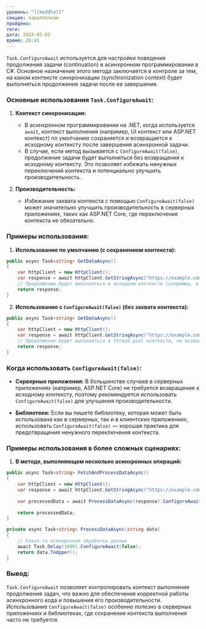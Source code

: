 ```yaml
---
уровень: "[[middle]]"
секция: параллелизм
пройдено: 
теги: 
дата: 2024-05-02
время: 20:41
---
```


`Task.ConfigureAwait` используется для настройки поведения продолжения задачи (continuation) в асинхронном программировании в C#. Основное назначение этого метода заключается в контроле за тем, на каком контексте синхронизации (synchronization context) будет выполняться продолжение задачи после ее завершения.

### Основные использования `Task.ConfigureAwait`:

1. **Контекст синхронизации:**
   - В асинхронном программировании на .NET, когда используется `await`, контекст выполнения (например, UI контекст или ASP.NET контекст) по умолчанию сохраняется и возвращается к исходному контексту после завершения асинхронной задачи.
   - В случае, если метод вызывается с `ConfigureAwait(false)`, продолжение задачи будет выполняться без возвращения к исходному контексту. Это позволяет избежать ненужных переключений контекста и потенциально улучшить производительность.

2. **Производительность:**
   - Избежание захвата контекста с помощью `ConfigureAwait(false)` может значительно улучшить производительность в серверных приложениях, таких как ASP.NET Core, где переключение контекста не обязательно.

### Примеры использования:

1. **Использование по умолчанию (с сохранением контекста):**

```csharp
public async Task<string> GetDataAsync()
{
    var httpClient = new HttpClient();
    var response = await httpClient.GetStringAsync("https://example.com");
    // Продолжение будет выполняться в исходном контексте (например, в UI-контексте).
    return response;
}
```

2. **Использование с `ConfigureAwait(false)` (без захвата контекста):**

```csharp
public async Task<string> GetDataAsync()
{
    var httpClient = new HttpClient();
    var response = await httpClient.GetStringAsync("https://example.com").ConfigureAwait(false);
    // Продолжение будет выполняться в thread pool контексте, не возвращаясь к исходному контексту.
    return response;
}
```

### Когда использовать `ConfigureAwait(false)`:

- **Серверные приложения:** В большинстве случаев в серверных приложениях (например, ASP.NET Core) не требуется возвращение к исходному контексту, поэтому рекомендуется использовать `ConfigureAwait(false)` для улучшения производительности.
  
- **Библиотеки:** Если вы пишете библиотеку, которая может быть использована как в серверных, так и в клиентских приложениях, использовать `ConfigureAwait(false)` — хорошая практика для предотвращения ненужного переключения контекста.

### Примеры использования в более сложных сценариях:

1. **В методе, выполняющем несколько асинхронных операций:**

```csharp
public async Task<string> FetchAndProcessDataAsync()
{
    var httpClient = new HttpClient();
    var response = await httpClient.GetStringAsync("https://example.com").ConfigureAwait(false);
    
    var processedData = await ProcessDataAsync(response).ConfigureAwait(false);
    
    return processedData;
}

private async Task<string> ProcessDataAsync(string data)
{
    // Какая-то асинхронная обработка данных
    await Task.Delay(1000).ConfigureAwait(false);
    return data.ToUpper();
}
```

### Вывод:

`Task.ConfigureAwait` позволяет контролировать контекст выполнения продолжения задач, что важно для обеспечения корректной работы асинхронного кода и повышения его производительности. Использование `ConfigureAwait(false)` особенно полезно в серверных приложениях и библиотеках, где сохранение контекста выполнения часто не требуется.